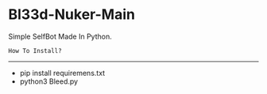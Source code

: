 # Bl33d-Nuker-Main
Simple SelfBot Made In Python.


    How To Install?
---------------------------------------
 - pip install requiremens.txt
 - python3 Bleed.py
